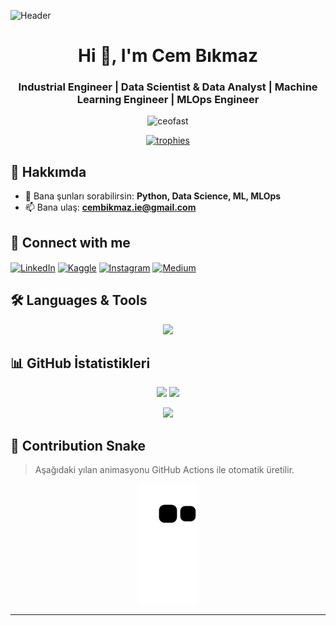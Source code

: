 <!-- Header banner -->
![Header](https://capsule-render.vercel.app/api?type=waving&color=gradient&height=180&section=header&text=Cem%20Bıkmaz&fontSize=40&fontAlignY=35&desc=Industrial%20Engineer%20%7C%20Data%20Scientist%20%26%20ML%20Engineer%20%7C%20MLOps&descAlignY=55&descAlign=50)

<h1 align="center">Hi 👋, I'm Cem Bıkmaz</h1>
<h3 align="center">Industrial Engineer | Data Scientist & Data Analyst | Machine Learning Engineer | MLOps Engineer</h3>

<p align="center">
  <img src="https://komarev.com/ghpvc/?username=ceofast&label=Profile%20views&color=0e75b6&style=flat" alt="ceofast" />
</p>

<p align="center">
  <a href="https://github-profile-trophy.vercel.app/?username=ceofast">
    <img src="https://github-profile-trophy.vercel.app/?username=ceofast&theme=onedark&column=6&margin-w=15&margin-h=15" alt="trophies" />
  </a>
</p>

## 🚀 Hakkımda
- 💬 Bana şunları sorabilirsin: **Python, Data Science, ML, MLOps**
- 📫 Bana ulaş: **cembikmaz.ie@gmail.com**

## 🔗 Connect with me
<p align="left">
  <a href="https://linkedin.com/in/cem-bikmaz" target="_blank"><img align="center" src="https://raw.githubusercontent.com/rahuldkjain/github-profile-readme-generator/master/src/images/icons/Social/linked-in-alt.svg" alt="LinkedIn" height="30" width="40" /></a>
  <a href="https://kaggle.com/cembkmaz" target="_blank"><img align="center" src="https://raw.githubusercontent.com/rahuldkjain/github-profile-readme-generator/master/src/images/icons/Social/kaggle.svg" alt="Kaggle" height="30" width="40" /></a>
  <a href="https://instagram.com/cembikmaz.ie" target="_blank"><img align="center" src="https://raw.githubusercontent.com/rahuldkjain/github-profile-readme-generator/master/src/images/icons/Social/instagram.svg" alt="Instagram" height="30" width="40" /></a>
  <a href="https://medium.com/@cembikmaz.ie" target="_blank"><img align="center" src="https://raw.githubusercontent.com/rahuldkjain/github-profile-readme-generator/master/src/images/icons/Social/medium.svg" alt="Medium" height="30" width="40" /></a>
</p>

## 🛠️ Languages & Tools
<p align="center">
  <img src="https://skillicons.dev/icons?i=python,sklearn,pytorch,tensorflow,pandas,postgresql,mysql,sqlite,git,github,docker,linux,azure,aws,vscode,fastapi,flask" />
</p>

## 📊 GitHub İstatistikleri
<p align="center">
  <img src="https://github-readme-stats.vercel.app/api?username=ceofast&show_icons=true&theme=radical" height="180" />
  <img src="https://github-readme-stats.vercel.app/api/top-langs/?username=ceofast&layout=compact&theme=radical" height="180" />
</p>

<p align="center">
  <img src="https://github-readme-streak-stats.herokuapp.com/?user=ceofast&theme=radical" height="180" />
</p>

## 🐍 Contribution Snake
> Aşağıdaki yılan animasyonu GitHub Actions ile otomatik üretilir.
<p align="center">
  <img src="https://github.com/ceofast/ceofast/blob/output/github-contribution-grid-snake.svg" alt="snake" />
</p>

---
<!-- Footer banner -->
<!-- ![snake gif](https://github.com/ceofast/ceofast/blob/output/github-contribution-grid-snake.gif) -->
